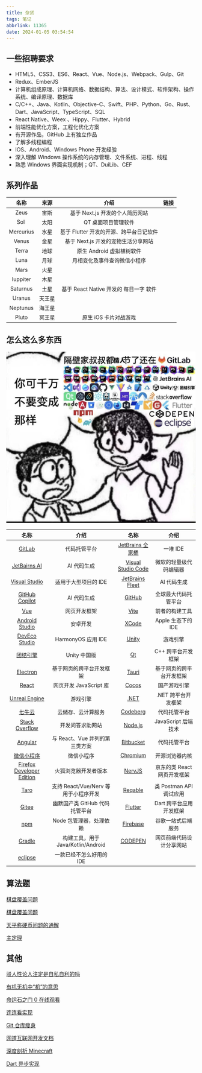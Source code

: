 ```yaml
---
title: 杂货
tags: 笔记
abbrlink: 11365
date: 2024-01-05 03:54:54
---
```


## 一些招聘要求

- HTML5、CSS3、ES6、React、Vue、Node.js、Webpack、Gulp、Git
- Redux、EmberJS
- 计算机组成原理、计算机网络、数据结构、算法、设计模式、软件架构、操作系统、编译原理、数据库
- C/C++、Java、Kotlin、Objective-C、Swift、PHP、Python、Go、Rust、Dart、JavaScript、TypeScript、SQL
- React Native、Weex 、Hippy、Flutter、Hybrid
- 前端性能优化方案，工程化优化方案
- 有开源作品，GitHub 上有独立作品
- 了解多线程编程
- IOS、Android、Windows Phone 开发经验
- 深入理解 Windows 操作系统的内存管理、文件系统、进程、线程
- 熟悉 Windows 界面实现机制；QT、DuiLib、CEF

## 系列作品

|   名称    |  来源  |                  介绍                   | 链接 |
| :-------: | :----: | :-------------------------------------: | :--: |
|   Zeus    |  宙斯  |     基于 Next.js 开发的个人简历网站     |      |
|   Sol     |  太阳  |           QT 桌面项目管理软件           |      |
| Mercurius |  水星  | 基于 Flutter 开发的开源、跨平台日记软件 |      |
|   Venus   |  金星  |   基于 Next.js 开发的宠物生活分享网站   |      |
|   Terra   |  地球  |        原生 Android 虚拟植树软件        |      |
|   Luna    |  月球  |      月相变化及事件查询微信小程序       |      |
|   Mars    |  火星  |                                         |      |
| Iuppiter  |  木星  |                                         |      |
| Saturnus  |  土星  | 基于 React Native 开发的 每日一字 软件  |      |
|  Uranus   | 天王星 |                                         |      |
| Neptunus  | 海王星 |                                         |      |
|   Pluto   | 冥王星 |          原生 iOS 卡片对战游戏          |      |

## 怎么这么多东西

![meme](img/杂货/1000043765.jpg)

|            名称             |                 介绍                 |         名称         |            介绍             |
| :-------------------------: | :----------------------------------: | :------------------: | :-------------------------: |
|          [GitLab]           |             代码托管平台             |  [JetBrains 全家桶]  |          一堆 IDE           |
|       [JetBairns AI]        |             AI 代码生成              | [Visual Studio Code] |   微软的轻量级代码编辑器    |
|       [Visual Studio]       |         适用于大型项目的 IDE         |  [JetBrains Fleet]   |         AI 代码生成         |
|      [GitHub Copilot]       |             AI 代码生成              |       [GitHub]       |    全球最大代码托管平台     |
|            [Vue]            |             网页开发框架             |        [Vite]        |       前者的构建工具        |
|      [Android Studio]       |               安卓开发               |       [XCode]        |     Apple 生态下的 IDE      |
|       [DevEco Studio]       |          HarmonyOS 应用 IDE          |       [Unity]        |          游戏引擎           |
|         [团结引擎]          |             Unity 中国版             |         [Qt]         |     C++ 跨平台开发框架      |
|         [Electron]          |       基于网页的跨平台开发框架       |       [Tauri]        |  基于网页的跨平台开发框架   |
|           [React]           |        网页开发 JavaScript 库        |       [Cocos]        |        国产游戏引擎         |
|       [Unreal Engine]       |               游戏引擎               |        [.NET]        |     .NET 跨平台开发框架     |
|          [七牛云]           |          云储存、云计算服务          |      [Codeberg]      |        代码托管平台         |
|      [Stack Overflow]       |           开发问答求助网站           |      [Node.js]       |     JavaScript 后端技术     |
|          [Angular]          |    与 React、Vue 并列的第三类方案    |     [Bitbucket]      |        代码托管平台         |
|        [微信小程序]         |              微信小程序              |      [Chromium]      |       开源浏览器内核        |
| [Firefox Developer Edition] |         火狐浏览器开发者版本         |       [NervJS]       | 京东的类 React 网页开发框架 |
|           [Taro]            | 支持 React/Vue/Nerv 等用于小程序开发 |      [Reqable]       |   类 Postman API 调试应用   |
|           [Gitee]           |    幽默国产类 GitHub 代码托管平台    |      [Flutter]       |   Dart 跨平台应用开发框架   |
|            [npm]            |       Node 包管理器，处理依赖        |      [Firebase]      |     谷歌一站式后端服务      |
|          [Gradle]           |  构建工具，用于 Java/Kotlin/Android  |      [CODEPEN]       |  网页前端代码设计分享网站   |
|          [eclipse]          |       一款已经不怎么好用的 IDE       |                      |                             |

[GitLab]: https://about.gitlab.com/
[JetBrains 全家桶]: https://www.jetbrains.com/ides/
[JetBairns AI]: https://www.jetbrains.com/ai/
[Visual Studio Code]: https://code.visualstudio.com/
[Visual Studio]: https://visualstudio.microsoft.com/
[JetBrains Fleet]: https://www.jetbrains.com/fleet/
[GitHub Copilot]: https://github.com/features/copilot/
[GitHub]: https://github.com/
[Vue]: https://vuejs.org/
[Vite]: https://vitejs.dev/
[Android Studio]: https://developer.android.com/studio
[XCode]: https://developer.apple.com/xcode/
[DevEco Studio]: https://developer.huawei.com/consumer/cn/deveco-studio/
[Unity]: https://unity.com/
[团结引擎]: https://unity.cn/tuanjie/tuanjieyinqing
[Qt]: https://www.qt.io/
[Electron]: https://www.electronjs.org/
[Tauri]: https://tauri.app/
[React]: https://react.dev/
[Cocos]: https://www.cocos.com/
[Unreal Engine]: https://www.unrealengine.com/
[.NET]: https://dotnet.microsoft.com/
[七牛云]: https://www.qiniu.com/
[Codeberg]: https://codeberg.org/
[Stack Overflow]: https://stackoverflow.com/
[Node.js]: https://nodejs.org/
[Angular]: https://angular.io/
[Bitbucket]: https://bitbucket.org/
[微信小程序]: https://developers.weixin.qq.com/miniprogram/dev/framework/
[Chromium]: https://www.chromium.org/
[Firefox Developer Edition]: https://www.mozilla.org/en-US/firefox/developer/
[NervJS]: https://github.com/NervJS
[Taro]: https://taro-ui.jd.com/
[Reqable]: https://reqable.com/
[Gitee]: https://gitee.com/
[Flutter]: https://flutter.dev/
[npm]: https://www.npmjs.com/
[Firebase]: https://firebase.google.com/
[Gradle]: https://gradle.org/
[CODEPEN]: https://codepen.io/
[eclipse]: https://www.eclipse.org/

## 算法题

[棋盘覆盖问题](https://blog.csdn.net/q547550831/article/details/51541527)

[棋盘覆盖问题](https://blog.csdn.net/SongXJ_01/article/details/112439322)

[天平称硬币问题的通解](https://sighsmile.github.io/2017-08-02-weighing-puzzle)

[主定理](https://zhuanlan.zhihu.com/p/100531135)

## 其他

[驳人性论人注定是自私自利的吗](http://telegra.ph/驳人性论人注定是自私自利的吗-09-24-2)

[有机无机中“机”的意思](https://www.zhihu.com/question/342054227/answer/945310389)

[命运石之门 0 在线观看](https://www.yhmgo.com/vp/18194-3-0.html)

[连连看实现](https://www.jianshu.com/p/c1490cc49670)

[Git 仓库瘦身](https://ost.51cto.com/posts/24232)

[网道互联网开发文档](https://wangdoc.com/)

[深度剖析 Minecraft](https://blog.fallenbreath.me/zh-CN/2019/deeply-dissecting-minecraft_1/)

[Dart 异步实现](https://juejin.cn/post/7161215037078503454)
